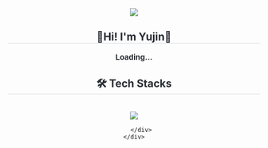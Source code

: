 <div align= "center">
    <img src="https://capsule-render.vercel.app/api?type=egg&color=gradient&height=120&text=Yu%20Jin&animation=blink&fontColor=ffffff&fontSize=40" />
    </div>
    <div align= "center"> 
    <h2 style="border-bottom: 1px solid #d8dee4; color: #282d33;"> 👋Hi! I'm Yujin👋 </h2>  
    <div style="font-weight: 700; font-size: 15px; text-align: center; color: #282d33;"> Loading... </div> 
    </div>
    <div align= "center">
    <h2 style="border-bottom: 1px solid #d8dee4; color: #282d33;"> 🛠️ Tech Stacks </h2> <br> 
        <div style="margin: 0 auto; text-align: center;" align= "center"> <img src="https://img.shields.io/badge/Apache Tomcat-F8DC75?style=flat-square&logo=Apache Tomcat&logoColor=white">

        </div>
    </div>
    
